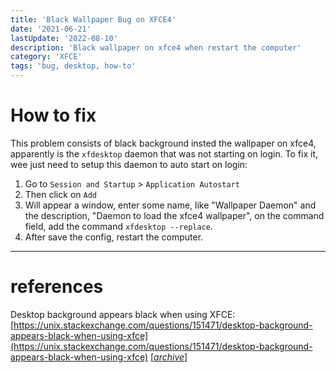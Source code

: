 ```yaml
---
title: 'Black Wallpaper Bug on XFCE4'
date: '2021-06-21'
lastUpdate: '2022-08-10'
description: 'Black wallpaper on xfce4 when restart the computer'
category: 'XFCE'
tags: 'bug, desktop, how-to'
---
```


# How to fix

This problem consists of black background insted the wallpaper on xfce4, apparently is the `xfdesktop` daemon that was not starting on login. To fix it, wee just need to setup this daemon to auto start on login:


1. Go to `Session and Startup` > `Application Autostart`
2. Then click on `Add`
3. Will appear a window, enter some name, like "Wallpaper Daemon" and the description, "Daemon to load the xfce4 wallpaper", on the command field, add the command `xfdesktop --replace`.
4. After save the config, restart the computer.


---

# references

Desktop background appears black when using XFCE: [https://unix.stackexchange.com/questions/151471/desktop-background-appears-black-when-using-xfce](https://unix.stackexchange.com/questions/151471/desktop-background-appears-black-when-using-xfce) [[_archive_](https://web.archive.org/web/20210922134420/https://unix.stackexchange.com/questions/151471/desktop-background-appears-black-when-using-xfce)]
